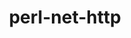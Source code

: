 ---
title: "perl-net-http"
layout: cache
categories: [package, develop-2024-11-17]
meta: {"versions": ["6.23"], "compilers": ["gcc@=11.4.0"], "oss": ["ubuntu22.04"], "platforms": ["linux"], "targets": ["x86_64_v3"], "stacks": ["e4s", "root"], "num_specs": 1, "num_specs_by_stack": {"root": 1, "e4s": 1}}
spec_details: [{"hash": "wrhktcwmtqpnpioawkbj2haulq7al6u5", "compiler": "gcc@=11.4.0", "versions": ["6.23"], "os": "ubuntu22.04", "platform": "linux", "target": "x86_64_v3", "variants": ["build_system=perl"], "stacks": ["root", "e4s"], "size": "-", "tarball": "https://binaries.spack.io/develop-2024-11-17/build_cache/linux-ubuntu22.04-x86_64_v3/gcc-11.4.0/perl-net-http-6.23/linux-ubuntu22.04-x86_64_v3-gcc-11.4.0-perl-net-http-6.23-wrhktcwmtqpnpioawkbj2haulq7al6u5.spack"}]
---